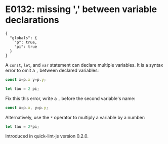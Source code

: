 # E0132: missing ',' between variable declarations

```config-for-examples
{
  "globals": {
    "p": true,
    "pi": true
  }
}
```

A `const`, `let`, and `var` statement can declare multiple variables. It is a
syntax error to omit a `,` between declared variables:

```javascript
const x=p.x y=p.y;

let tau = 2 pi;
```

Fix this this error, write a `,` before the second variable's name:

```javascript
const x=p.x, y=p.y;
```

Alternatively, use the `*` operator to multiply a variable by a number:

```javascript
let tau = 2*pi;
```

Introduced in quick-lint-js version 0.2.0.
